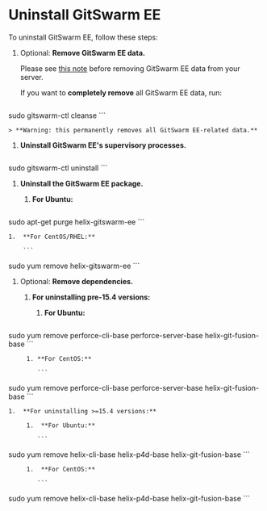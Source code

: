 # Uninstall GitSwarm EE

To uninstall GitSwarm EE, follow these steps:

1. Optional: **Remove GitSwarm EE data.**

    Please see [this note](#notes-on-reinstalling) before removing GitSwarm EE
    data from your server.

    If you want to **completely remove** all GitSwarm EE data, run:

    ```
sudo gitswarm-ctl cleanse
    ```

    > **Warning: this permanently removes all GitSwarm EE-related data.**

1. **Uninstall GitSwarm EE's supervisory processes.**

    ```
sudo gitswarm-ctl uninstall
    ```

1.  **Uninstall the GitSwarm EE package.**
    1.  **For Ubuntu:**

        ```
sudo apt-get purge helix-gitswarm-ee
        ```

    1.  **For CentOS/RHEL:**

        ```
sudo yum remove helix-gitswarm-ee
        ```

1.  Optional: **Remove dependencies.**

    1. **For uninstalling pre-15.4 versions:**

         1. **For Ubuntu:**

            ```
sudo yum remove perforce-cli-base perforce-server-base helix-git-fusion-base
            ```

         1. **For CentOS:**

            ```
sudo yum remove perforce-cli-base perforce-server-base helix-git-fusion-base
            ```

    1.  **For uninstalling >=15.4 versions:**

         1.  **For Ubuntu:**

            ```
sudo yum remove helix-cli-base helix-p4d-base helix-git-fusion-base
            ```

         1.  **For CentOS:**

            ```
sudo yum remove helix-cli-base helix-p4d-base helix-git-fusion-base
            ```
